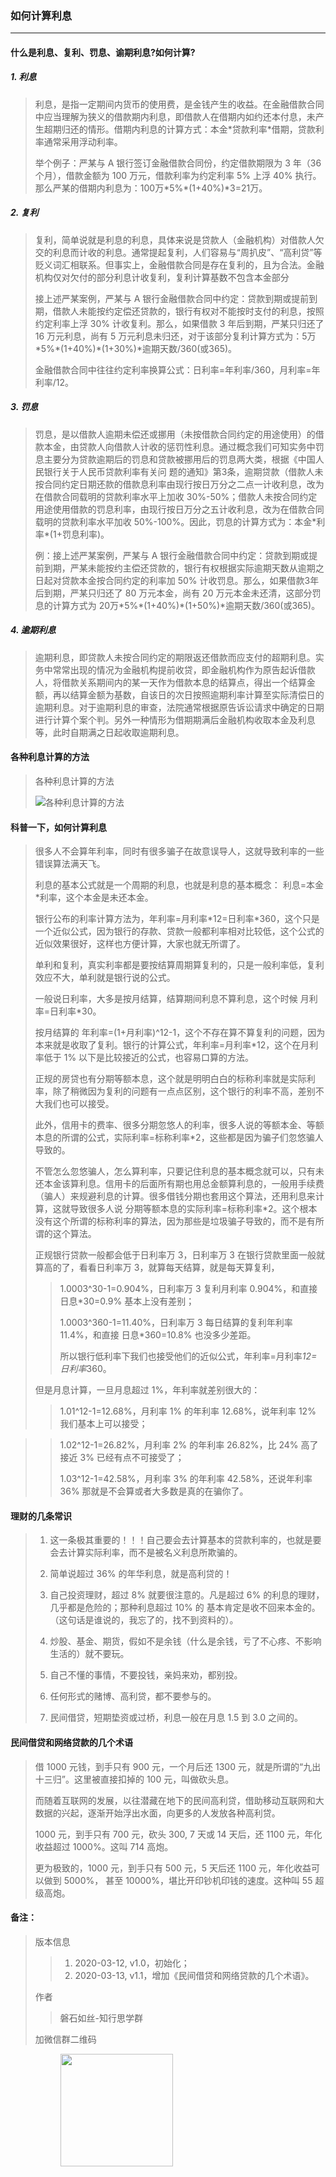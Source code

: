 ### 如何计算利息

----

####  什么是利息、复利、罚息、谕期利息?如何计算?

##### 1. 利息
> 利息，是指一定期间内货币的使用费，是金钱产生的收益。在金融借款合同中应当理解为狭义的借款期内利息，即借款人在借期内如约还本付息，未产生超期归还的情形。借期内利息的计算方式：本金\*贷款利率\*借期，贷款利率通常采用浮动利率。
>
> 举个例子：严某与 A 银行签订金融借款合同份，约定借款期限为 3 年（36个月），借款金额为 100 万元，借款利率为约定利率 5% 上浮 40% 执行。那么严某的借期内利息为：100万\*5%\*(1+40%)*3=21万。

##### 2. 复利
> 复利，简单说就是利息的利息，具体来说是贷款人（金融机构）对借款人欠交的利息而计收的利息。通常提起复利，人们容易与“周扒皮”、“高利贷”等贬义词汇相联系。但事实上，金融借款合同是存在复利的，且为合法。金融机构仅对欠付的部分利息计收复利，复利计算基数不包含本金部分
>
> 接上述严某案例，严某与 A 银行金融借款合同中约定：贷款到期或提前到期，借款人未能按约定偿还贷款的，银行有权对不能按时支付的利息，按照约定利率上浮 30% 计收复利。那么，如果借款 3 年后到期，严某只归还了 16 万元利息，尚有 5 万元利息未归还，对于该部分复利计算方式为：5万\*5%\*(1+40%)\*(1+30%)\*逾期天数/360(或365)。
>
> 金融借款合同中往往约定利率换算公式：日利率=年利率/360，月利率=年利率/12。

##### 3. 罚息
> 罚息，是以借款人逾期未偿还或挪用（未按借款合同约定的用途使用）的借款本金，由贷款人向借款人计收的惩罚性利息。通过概念我们可知实务中罚息主要分为贷款逾期后的罚息和贷款被挪用后的罚息两大类，根据《中国人民银行关于人民币贷款利率有关问 题的通知》第3条，逾期贷款（借款人未按合同约定日期还款的借款息利率由现行按日万分之二点一计收利息，改为在借款合同载明的贷款利率水平上加收 30%-50%；借款人未按合同约定用途使用借款的罚息利率，由现行按日万分之五计收利息，改为在借款合同载明的贷款利率水平加收 50%-100%。因此，罚息的计算方式为：本金\*利率\*(1+罚息利率)。
>
> 例：接上述严某案例，严某与 A 银行金融借款合同中约定：贷款到期或提前到期，严某未能按约主偿还贷款的，银行有权根据实际逾期天数从逾期之日起对贷款本金按合同约定的利率加 50% 计收罚息。那么，如果借款3年后到期，严某只归还了 80 万元本金，尚有 20 万元本金未还清，这部分罚息的计算方式为 20万\*5%\*(1+40%)\*(1+50%)\*逾期天数/360(或365)。

##### 4. 逾期利息
> 逾期利息，即贷款人未按合同约定的期限返还借款而应支付的超期利息。实务中常常出现的情况为金融机构提前收贷，即金融机构作为原告起诉借款人，将借款关系期间内的某一天作为借款本息的结算点，得出一个结算金额，再以结算金额为基数，自该日的次日按照逾期利率计算至实际清偿日的逾期利息。对于逾期利息的审查，法院通常根据原告诉讼请求中确定的日期进行计算个案个判。另外一种情形为借期期满后金融机构收取本金及利息等，此时自期满之日起收取逾期利息。

#### 各种利息计算的方法
> 各种利息计算的方法
>
> ![各种利息计算的方法](/配图/064/001.png)

#### 科普一下，如何计算利息
> 很多人不会算年利率，同时有很多骗子在故意误导人，这就导致利率的一些错误算法满天飞。
>
> 利息的基本公式就是一个周期的利息，也就是利息的基本概念： 利息=本金*利率，这个本金是未还本金。
>
> 银行公布的利率计算方法为，年利率=月利率\*12=日利率\*360，这个只是一个近似公式，因为银行的存款、贷款一般都利率相对比较低，这个公式的近似效果很好，这样也方便计算，大家也就无所谓了。
>
> 单利和复利，真实利率都是要按结算周期算复利的，只是一般利率低，复利效应不大，单利就是银行说的公式。
>
> 一般说日利率，大多是按月结算，结算期间利息不算利息，这个时候 月利率=日利率*30。
>
> 按月结算的 年利率=(1+月利率)^12-1，这个不存在算不算复利的问题，因为本来就是收取了复利。银行的计算公式，年利率=月利率*12，这个在月利率低于 1% 以下是比较接近的公式，也容易口算的方法。
>
> 正规的房贷也有分期等额本息，这个就是明明白白的标称利率就是实际利率，除了稍微因为复利的问题有一点点区别，这个银行的利率不高，差别不大我们也可以接受。
>
> 此外，信用卡的费率、很多分期忽悠人的利率，很多人说的等额本金、等额本息的所谓的公式，实际利率=标称利率*2，这些都是因为骗子们忽悠骗人导致的。
>
> 不管怎么忽悠骗人，怎么算利率，只要记住利息的基本概念就可以，只有未还本金该算利息。信用卡的后面所有期也用总金额算利息的，一般用手续费（骗人）来规避利息的计算。很多借钱分期也套用这个算法，还用利息来计算，这就导致很多人说 分期等额本息的实际利率=标称利率*2。这个根本没有这个所谓的标称利率的算法，因为那些是垃圾骗子导致的，而不是有所谓的这个算法。
>
> 正规银行贷款一般都会低于日利率万 3，日利率万 3 在银行贷款里面一般就算高的了，看看日利率万 3，就算每天结算，就是每天算复利，
>>
>> 1.0003^30-1=0.904%，日利率万 3 复利月利率 0.904%，和直接 日息*30=0.9% 基本上没有差别；
>>
>> 1.0003^360-1=11.40%，日利率万 3 每日结算的复利年利率 11.4%，和直接 日息*360=10.8% 也没多少差距。
>>
>> 所以银行低利率下我们也接受他们的近似公式，年利率=月利率*12=日利率*360。
>
> 但是月息计算，一旦月息超过 1%，年利率就差别很大的：
>>
>> 1.01^12-1=12.68%，月利率 1% 的年利率 12.68%，说年利率 12% 我们基本上可以接受；

>> 1.02^12-1=26.82%，月利率 2% 的年利率 26.82%，比 24% 高了接近 3% 已经有点不可接受了；
>>
>> 1.03^12-1=42.58%，月利率 3% 的年利率 42.58%，还说年利率 36% 那就是不会算或者大多数是真的在骗你了。

#### 理财的几条常识
> 1. 这一条极其重要的！！！自己要会去计算基本的贷款利率的，也就是要会去计算实际利率，而不是被名义利息所欺骗的。
>
> 2. 简单说超过 36% 的年华利息，就是高利贷的！
>
> 3. 自己投资理财，超过 8% 就要很注意的。凡是超过 6% 的利息的理财，几乎都是危险的；那种利息超过 10% 的 基本肯定是收不回来本金的。（这句话是谁说的，我忘了的，找不到资料的）。
>
> 4. 炒股、基金、期货，假如不是余钱（什么是余钱，亏了不心疼、不影响生活的）就不要玩。
>
> 5. 自己不懂的事情，不要投钱，亲妈来劝，都别投。
>
> 6. 任何形式的赌博、高利贷，都不要参与的。
>
> 7. 民间借贷，短期垫资或过桥，利息一般在月息 1.5 到 3.0 之间的。

#### 民间借贷和网络贷款的几个术语
> 借 1000 元钱，到手只有 900 元，一个月后还 1300 元，就是所谓的“九出十三归”。这里被直接扣掉的 100 元，叫做砍头息。
>
> 而随着互联网的发展，以往潜藏在地下的民间高利贷，借助移动互联网和大数据的兴起，逐渐开始浮出水面，向更多的人发放各种高利贷。
>
> 1000 元，到手只有 700 元，砍头 300, 7 天或 14 天后，还 1100 元，年化收益超过 1000%。这叫 714 高炮。
>
> 更为极致的，1000 元，到手只有 500 元，5 天后还 1100 元，年化收益可以做到 5000%， 甚至 10000%，堪比开印钞机印钱的速度。这种叫 55 超级高炮。

#### 备注：
> 版本信息
>>
>> 1. 2020-03-12, v1.0，初始化；
>> 2. 2020-03-13, v1.1，增加《民间借贷和网络贷款的几个术语》。
>
> 作者
>> 磐石如丝-知行思学群
>
> 加微信群二维码
>> <img src="/配图/README/001-磐石如丝微信二维码.png" width="180" height="180" align=left></img>

